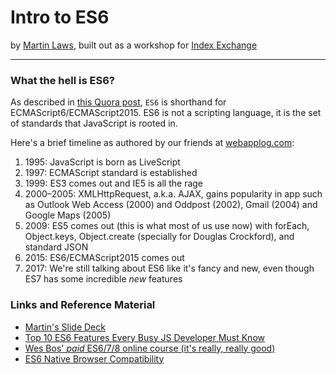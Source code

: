 # Intro to ES6
by [Martin Laws](https://twitter.com/martinblaws), built out as a workshop for [Index Exchange](http://www.indexexchange.com)

---

### What the hell is ES6?
As described in [this Quora post](https://www.quora.com/What-is-ES6), `ES6` is shorthand for ECMAScript6/ECMAScript2015. ES6 is not a scripting language, it is the set of standards that JavaScript is rooted in.

Here's a brief timeline as authored by our friends at [webapplog.com](https://webapplog.com/es6/):
1. 1995: JavaScript is born as LiveScript
1. 1997: ECMAScript standard is established
1. 1999: ES3 comes out and IE5 is all the rage
1. 2000–2005: XMLHttpRequest, a.k.a. AJAX, gains popularity in app such as Outlook Web Access (2000) and Oddpost (2002), Gmail (2004) and Google Maps (2005)
1. 2009: ES5 comes out (this is what most of us use now) with forEach, Object.keys, Object.create (specially for Douglas Crockford), and standard JSON
1. 2015: ES6/ECMAScript2015 comes out
1. 2017: We're still talking about ES6 like it's fancy and new, even though ES7 has some incredible _new_ features

### Links and Reference Material
* [Martin's Slide Deck](https://docs.google.com/presentation/d/1TYevhT5RJTchi57QRNXO-M80iy5W5xMVSfUtJJRH0_8/edit?usp=sharing)
* [Top 10 ES6 Features Every Busy JS Developer Must Know](https://webapplog.com/es6/)
* [Wes Bos' _paid_ ES6/7/8 online course (it's really, really good)](https://es6.io/)
* [ES6 Native Browser Compatibility](https://caniuse.com/#search=es6)
